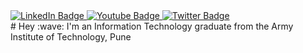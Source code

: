 <div id="badges">
  <a href="https://www.linkedin.com/in/nishu-rai-320852190/">
    <img src="https://img.shields.io/badge/LinkedIn-blue?style=for-the-badge&logo=linkedin&logoColor=white" alt="LinkedIn Badge"/>
  </a>
  <a href="https://github.com/nishu91020">
    <img src="https://img.shields.io/badge/Github-black?style=for-the-badge&logo=youtube&logoColor=white" alt="Youtube Badge"/>
  </a>
  <a href="https://medium.com/@rainishu111">
    <img src="https://img.shields.io/badge/Medium-blue?style=for-the-badge&logo=twitter&logoColor=white" alt="Twitter Badge"/>
  </a>
</div>
# Hey :wave:
I'm an Information Technology graduate from the Army Institute of Technology, Pune
